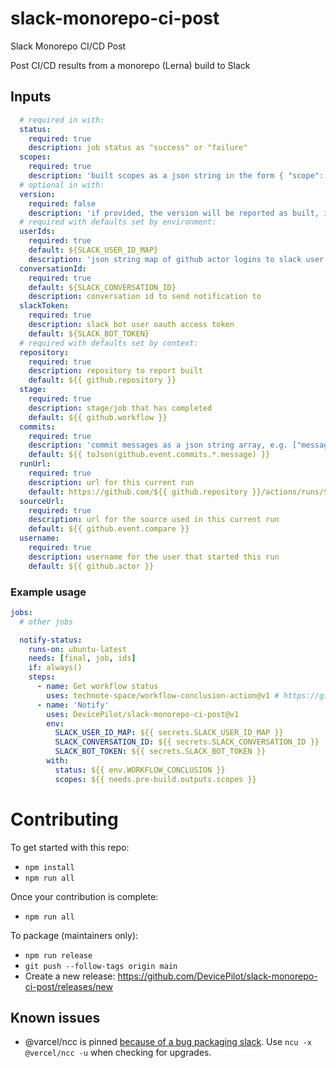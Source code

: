 # slack-monorepo-ci-post

Slack Monorepo CI/CD Post

Post CI/CD results from a monorepo (Lerna) build to Slack

## Inputs

```yaml
  # required in with:
  status:
    required: true
    description: job status as "success" or "failure"
  scopes:
    required: true
    description: 'built scopes as a json string in the form { "scope": ["@org/name-1", "@org/name-2"] }'
  # optional in with:
  version:
    required: false
    description: 'if provided, the version will be reported as built, instead of the commit messages'
  # required with defaults set by environment:
  userIds:
    required: true
    default: ${SLACK_USER_ID_MAP}
    description: 'json string map of github actor logins to slack user ids, e.g. { "github-cat": "u123456" }'
  conversationId:
    required: true
    default: ${SLACK_CONVERSATION_ID}
    description: conversation id to send notification to
  slackToken:
    required: true
    description: slack bot user oauth access token
    default: ${SLACK_BOT_TOKEN}
  # required with defaults set by context:
  repository:
    required: true
    description: repository to report built
    default: ${{ github.repository }}
  stage:
    required: true
    description: stage/job that has completed
    default: ${{ github.workflow }}
  commits:
    required: true
    description: 'commit messages as a json string array, e.g. ["message one", "message two"]'
    default: ${{ toJson(github.event.commits.*.message) }}
  runUrl:
    required: true
    description: url for this current run
    default: https://github.com/${{ github.repository }}/actions/runs/${{ github.run_id }}
  sourceUrl:
    required: true
    description: url for the source used in this current run
    default: ${{ github.event.compare }}
  username:
    required: true
    description: username for the user that started this run
    default: ${{ github.actor }}
```

### Example usage

```yaml
jobs:
  # other jobs

  notify-status:
    runs-on: ubuntu-latest
    needs: [final, job, ids]
    if: always()
    steps:
      - name: Get workflow status
        uses: technote-space/workflow-conclusion-action@v1 # https://github.com/technote-space/workflow-conclusion-action
      - name: 'Notify'
        uses: DevicePilot/slack-monorepo-ci-post@v1
        env:
          SLACK_USER_ID_MAP: ${{ secrets.SLACK_USER_ID_MAP }}
          SLACK_CONVERSATION_ID: ${{ secrets.SLACK_CONVERSATION_ID }}
          SLACK_BOT_TOKEN: ${{ secrets.SLACK_BOT_TOKEN }}
        with:
          status: ${{ env.WORKFLOW_CONCLUSION }}
          scopes: ${{ needs.pre-build.outputs.scopes }}
```

# Contributing

To get started with this repo:
 * `npm install`
 * `npm run all`

Once your contribution is complete:
 * `npm run all`

To package (maintainers only):
 * `npm run release`
 * `git push --follow-tags origin main`
 * Create a new release: https://github.com/DevicePilot/slack-monorepo-ci-post/releases/new

## Known issues
 * @varcel/ncc is pinned [because of a bug packaging slack](https://github.com/vercel/ncc/issues/590). Use `ncu -x @vercel/ncc -u` when checking for upgrades.
 
